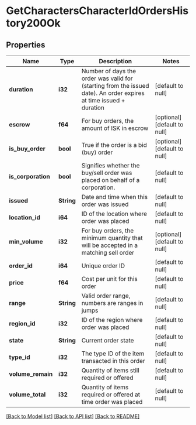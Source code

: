 # GetCharactersCharacterIdOrdersHistory200Ok

## Properties
Name | Type | Description | Notes
------------ | ------------- | ------------- | -------------
**duration** | **i32** | Number of days the order was valid for (starting from the issued date). An order expires at time issued + duration | [default to null]
**escrow** | **f64** | For buy orders, the amount of ISK in escrow | [optional] [default to null]
**is_buy_order** | **bool** | True if the order is a bid (buy) order | [optional] [default to null]
**is_corporation** | **bool** | Signifies whether the buy/sell order was placed on behalf of a corporation. | [default to null]
**issued** | **String** | Date and time when this order was issued | [default to null]
**location_id** | **i64** | ID of the location where order was placed | [default to null]
**min_volume** | **i32** | For buy orders, the minimum quantity that will be accepted in a matching sell order | [optional] [default to null]
**order_id** | **i64** | Unique order ID | [default to null]
**price** | **f64** | Cost per unit for this order | [default to null]
**range** | **String** | Valid order range, numbers are ranges in jumps | [default to null]
**region_id** | **i32** | ID of the region where order was placed | [default to null]
**state** | **String** | Current order state | [default to null]
**type_id** | **i32** | The type ID of the item transacted in this order | [default to null]
**volume_remain** | **i32** | Quantity of items still required or offered | [default to null]
**volume_total** | **i32** | Quantity of items required or offered at time order was placed | [default to null]

[[Back to Model list]](../README.md#documentation-for-models) [[Back to API list]](../README.md#documentation-for-api-endpoints) [[Back to README]](../README.md)


